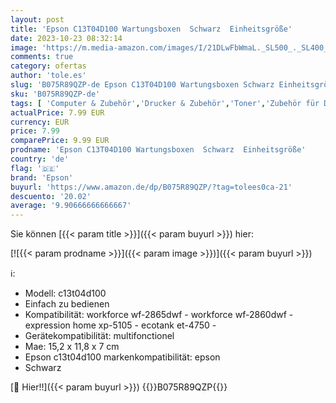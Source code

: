```yaml
---
layout: post
title: 'Epson C13T04D100 Wartungsboxen  Schwarz  Einheitsgröße'
date: 2023-10-23 08:32:14
image: 'https://m.media-amazon.com/images/I/21DLwFbWmaL._SL500_._SL400_.jpg'
comments: true
category: ofertas
author: 'tole.es'
slug: 'B075R89QZP-de Epson C13T04D100 Wartungsboxen Schwarz Einheitsgröße'
sku: 'B075R89QZP-de'
tags: [ 'Computer & Zubehör','Drucker & Zubehör','Toner','Zubehör für Drucker','epson','🇩🇪', ]
actualPrice: 7.99 EUR
currency: EUR
price: 7.99
comparePrice: 9.99 EUR
prodname: 'Epson C13T04D100 Wartungsboxen  Schwarz  Einheitsgröße'
country: 'de'
flag: '🇩🇪'
brand: 'Epson'
buyurl: 'https://www.amazon.de/dp/B075R89QZP/?tag=tolees0ca-21'
descuento: '20.02'
average: '9.90666666666667'
---
```


Sie können [{{< param title >}}]({{< param buyurl >}}) hier:

[![{{< param prodname >}}]({{< param image >}})]({{< param buyurl >}})

ℹ️:

- Modell: c13t04d100
- Einfach zu bedienen
- Kompatibilität: workforce wf-2865dwf - workforce wf-2860dwf - expression home xp-5105 - ecotank et-4750 -
- Gerätekompatibilität: multifonctionel
- Mae: 15,2 x 11,8 x 7 cm
- Epson c13t04d100 markenkompatibilität: epson
- Schwarz

[🛒 Hier!!]({{< param buyurl >}})
{{<world>}}B075R89QZP{{</world>}}
